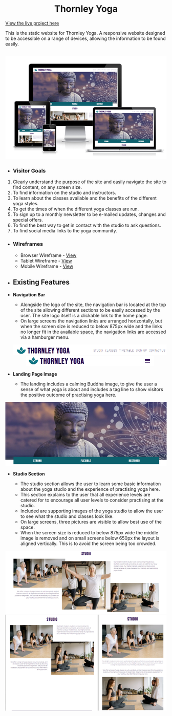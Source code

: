 # <center>**Thornley Yoga**</center>

[View the live project here](https://porsil.github.io/thornley-yoga/index.html)

This is the static website for Thornley Yoga. A responsive website designed to be accessible on a range of devices, allowing the information to be found easily.

<h2 align="center"><img src="assets/read-me-docs/responsive-image.png"></h2>

-   ### **Visitor Goals**

1. Clearly understand the purpose of the site and easily navigate the site to find content, on any screen size.
2. To find information on the studio and instructors.
3. To learn about the classes available and the benefits of the different yoga styles.
4. To get the times of when the different yoga classes are run.
5. To sign up to a monthly newsletter to be e-mailed updates, changes and special offers.
6. To find the best way to get in contact with the studio to ask questions.
7. To find social media links to the yoga community.

-   ### **Wireframes**

    -   Browser Wireframe - [View](assets/read-me-docs/thornley-yoga-browser.pdf)
    -   Tablet Wireframe - [View](assets/read-me-docs/thornley-yoga-tablet.pdf)
    -   Mobile Wireframe - [View](assets/read-me-docs/thornley-yoga-mobile.pdf)

-   ## **Existing Features**

-   **Navigation Bar**

    -   Alongside the logo of the site, the navigation bar is located at the top of the site allowing different sections to be easily accessed by the user. The site logo itself is a clickable link to the home page.
    -   On large screens the navigation links are arranged horizontally, but when the screen size is reduced to below 875px wide and the links no longer fit in the available space, the navigation links are accessed via a hamburger menu.

    <p align="center">
        <img alt="Navigation bar for browser" src="assets/read-me-docs/navigation-browser.png" width="800"><br>
        <img alt="Navigation bar for tablet" src="assets/read-me-docs/navigation-tablet.png" width="400"><br>
    </P>

-   **Landing Page Image**

    -   The landing includes a calming Buddha image, to give the user a sense of what yoga is about and includes a tag line to show visitors the positive outcome of practising yoga here.

![hero image](assets/read-me-docs/hero-image.png)

-   **Studio Section**

    -   The studio section allows the user to learn some basic information about the yoga studio and the experience of practising yoga here.
    -   This section explains to the user that all experience levels are catered for to encourage all user levels to consider practising at the studio.
    -   Included are supporting images of the yoga studio to allow the user to see what the studio and classes look like.
    -   On large screens, three pictures are visible to allow best use of the space.
    -   When the screen size is reduced to below 875px wide the middle image is removed and on small screens below 650px the layout is aligned vertically. This is to avoid the screen being too crowded.

![studio section for browser](assets/read-me-docs/studio-browser.png)
![studio section for tablet and mobile](assets/read-me-docs/studio-tablet-mobile.png)

